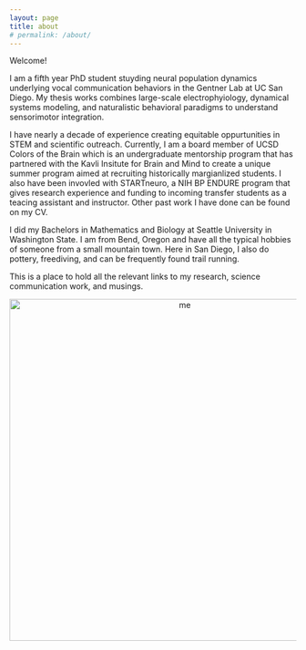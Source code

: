 ```yaml
---
layout: page
title: about
# permalink: /about/
---
```


Welcome! 

I am a fifth year PhD student stuyding neural population dynamics underlying vocal communication behaviors in the Gentner Lab at UC San Diego. My thesis works combines large-scale electrophyiology, dynamical systems modeling, and naturalistic behavioral paradigms to understand sensorimotor integration. 

I have nearly a decade of experience creating equitable oppurtunities in STEM and scientific outreach. Currently, I am a board member of UCSD Colors of the Brain which is an undergraduate mentorship program that has partnered with the Kavli Insitute for Brain and Mind to create a unique summer program aimed at recruiting historically margianlized students. I also have been invovled with STARTneuro, a NIH BP ENDURE program that gives research experience and funding to incoming transfer students as a teacing assistant and instructor. Other past work I have done can be found on my CV. 

I did my Bachelors in Mathematics and Biology at Seattle University in Washington State. I am from Bend, Oregon and have all the typical hobbies of someone from a small mountain town. Here in San Diego, I also do pottery, freediving, and can be frequently found trail running. 

This is a place to hold all the relevant links to my research, science communication work, and musings. 

<div style="text-align: center;">
  <img src="/assets/website.jpg" alt="me" width="600">
</div>




